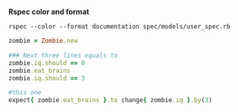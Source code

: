 **Rspec color and format**

```
rspec --color --format documentation spec/models/user_spec.rb 
```

```ruby
zombie = Zombie.new

### Next three lines equals to
zombie.iq.should == 0
zombie.eat_brains
zombie.iq.should == 3

#this one
expect{ zombie.eat_brains }.to change{ zombie.iq }.by(3)
```
